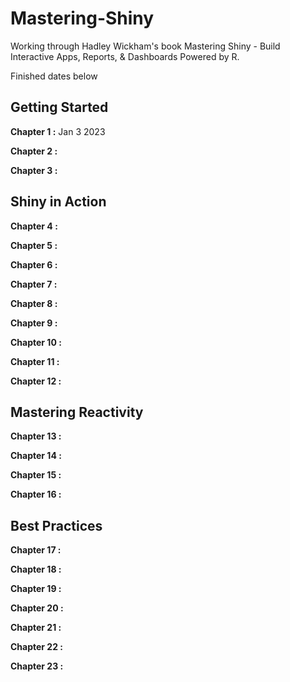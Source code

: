 # Mastering-Shiny
Working through Hadley Wickham's book Mastering Shiny - Build Interactive Apps, Reports, &amp; Dashboards Powered by R.

Finished dates below

## Getting Started

**Chapter 1 :** Jan 3 2023 

**Chapter 2 :**

**Chapter 3 :**

## Shiny in Action

**Chapter 4 :**

**Chapter 5 :**

**Chapter 6 :**

**Chapter 7 :**

**Chapter 8 :**

**Chapter 9 :**

**Chapter 10 :**

**Chapter 11 :**

**Chapter 12 :**

## Mastering Reactivity

**Chapter 13 :**

**Chapter 14 :**

**Chapter 15 :**

**Chapter 16 :**

## Best Practices

**Chapter 17 :**

**Chapter 18 :**

**Chapter 19 :**

**Chapter 20 :**

**Chapter 21 :**

**Chapter 22 :**

**Chapter 23 :**
